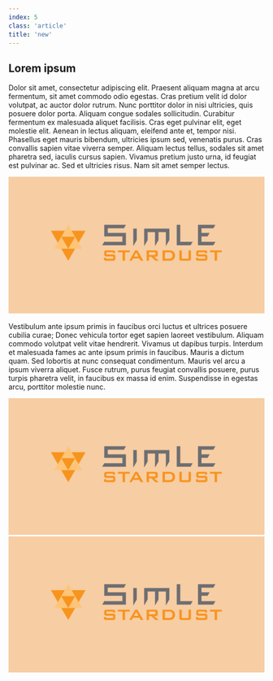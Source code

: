 ```yaml
---
index: 5
class: 'article'
title: 'new'
---
```


## Lorem ipsum

Dolor sit amet, consectetur adipiscing elit. Praesent aliquam magna at arcu fermentum, sit amet commodo odio egestas. Cras pretium velit id dolor volutpat, ac auctor dolor rutrum. Nunc porttitor dolor in nisi ultricies, quis posuere dolor porta. Aliquam congue sodales sollicitudin. Curabitur fermentum ex malesuada aliquet facilisis. Cras eget pulvinar elit, eget molestie elit. Aenean in lectus aliquam, eleifend ante et, tempor nisi. Phasellus eget mauris bibendum, ultricies ipsum sed, venenatis purus. Cras convallis sapien vitae viverra semper. Aliquam lectus tellus, sodales sit amet pharetra sed, iaculis cursus sapien. Vivamus pretium justo urna, id feugiat est pulvinar ac. Sed et ultricies risus. Nam sit amet semper lectus.

![Stardust logo](./img/1.jpg)

Vestibulum ante ipsum primis in faucibus orci luctus et ultrices posuere cubilia curae; Donec vehicula tortor eget sapien laoreet vestibulum. Aliquam commodo volutpat velit vitae hendrerit. Vivamus ut dapibus turpis. Interdum et malesuada fames ac ante ipsum primis in faucibus. Mauris a dictum quam. Sed lobortis at nunc consequat condimentum. Mauris vel arcu a ipsum viverra aliquet. Fusce rutrum, purus feugiat convallis posuere, purus turpis pharetra velit, in faucibus ex massa id enim. Suspendisse in egestas arcu, porttitor molestie nunc.

![Stardust logo](./img/1.jpg)![Stardust logo](./img/1.jpg)